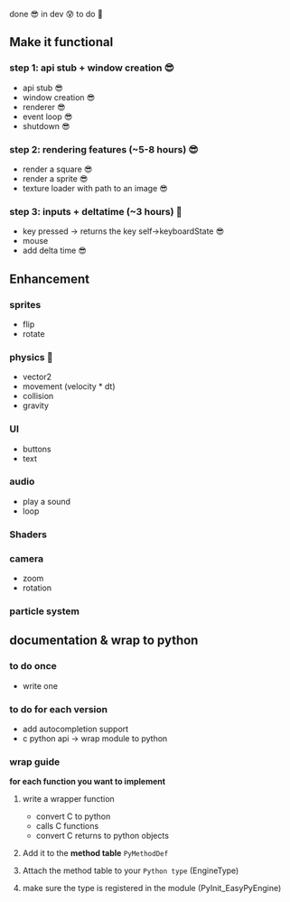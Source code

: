 done 😎
in dev 😰
to do 🤡

## Make it functional
### step 1: api stub + window creation 😎

- api stub 😎
- window creation 😎
- renderer 😎
- event loop 😎
- shutdown 😎

### step 2: rendering features (~5-8 hours) 😎

- render a square 😎
- render a sprite 😎
- texture loader with path to an image 😎

### step 3: inputs + deltatime (~3 hours) 🤡

- key pressed -> returns the key self->keyboardState 😎
- mouse
- add delta time 😎

## Enhancement

### sprites
- flip
- rotate

### physics 🤡

- vector2
- movement (velocity * dt)
- collision
- gravity

### UI
- buttons
- text

### audio
- play a sound
- loop

### Shaders

### camera
- zoom
- rotation

### particle system

## documentation & wrap to python
### to do once
- write one

### to do for each version
- add autocompletion support
- c python api -> wrap module to python

### wrap guide
**for each function you want to implement**
1. write a wrapper function
    - convert C to python
    - calls C functions
    - convert C returns to python objects

2. Add it to the **method table** `PyMethodDef`

3. Attach the method table to your `Python type` (EngineType)

4. make sure the type is registered in the module (PyInit_EasyPyEngine)






